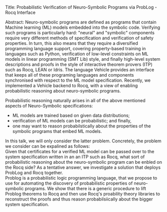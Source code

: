 Title: Probabilistic Verification of Neuro-Symbolic Programs via ProbLog - Rocq Interface

Abstract: Neuro-symbolic programs are defined as programs that contain Machine learning (ML) models embedded into the symbolic code.
Verifying such programs is particularly hard: "neural" and "symbolic" components require very different methods of specification and verification of safety properties. 
In turn, this also means that they require a diversified programming language support, covering property-based training in languages such as Python,
verification of low-level constraints on ML models in linear programming (SMT Lib) style, and finally high-level system descriptions and proofs 
in the style of interactive theorem provers (ITP) such as Rocq, LEAN or Idris. The language Vehicle provides an interface that keeps all of these programing languages and components 
synchronised with respect to the ML model specification. Recently, we implemented a Vehicle backend to Rocq, with a view of enabling probabilistic reasoning about neuro-symbolic programs.  

Probabilistic reasoning naturally arises in all of the above mentioned aspects of Neuro-Symbolic specifications: 
- ML models are trained based on given data distributions;
- verification of ML models can be probabilistic; and finally,
- one may want to reason probabilstically about the properties of the symbolic programs that embed ML models.

In this talk, we will only consider the latter problem.
Concretely, the problem we consider can be expalined as follows:  
Given that certificates for a verified ML model can be passed over to the system specification written in an an ITP such as Rocq,
what sort of probabilistic reasoning about the neuro-symbolic program can be enbled on the Rocq side? 
As a tentative answer, we investigate a solution that deploys ProbLog and Rocq together.  
Problog is a probabilistic logic programming language, that we propose to use
for automating the discovery of probabilistic properties of neuro-symbolic programs.
We show that there is a generic procedure to lift Problog theorems to Rocq and then use Rocq's proability theory libraries 
to reconstruct the proofs and thus reason probabilsiically about the bigger system specification.   
